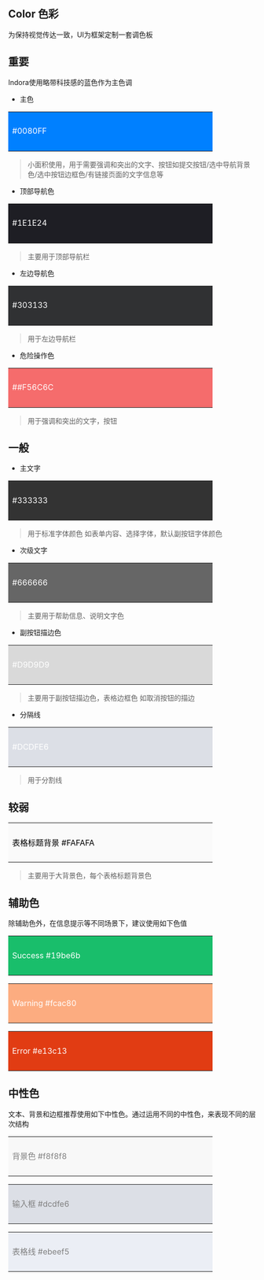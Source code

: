 ## Color 色彩

为保持视觉传达一致，UI为框架定制一套调色板

## 重要

Indora使用略带科技感的蓝色作为主色调

- 主色
<table><tr><td bgcolor=#0080FF  width=400 height=80><font color=white>  #0080FF</font></td></tr></table>

> 小面积使用，用于需要强调和突出的文字、按钮如提交按钮/选中导航背景色/选中按钮边框色/有链接页面的文字信息等

- 顶部导航色
<table><tr><td bgcolor=#1E1E24  width=400 height=80><font color=white>  #1E1E24</font></td></tr></table>

> 主要用于顶部导航栏

- 左边导航色
<table><tr><td bgcolor=#303133  width=400 height=80><font color=white>  #303133</font></td></tr></table>

> 用于左边导航栏

- 危险操作色
<table><tr><td bgcolor=#F56C6C  width=400 height=80><font color=white>  ##F56C6C</font></td></tr></table>

> 用于强调和突出的文字，按钮


## 一般

- 主文字
<table><tr><td bgcolor=#333333  width=400 height=80><font color=white>  #333333</font></td></tr></table>

> 用于标准字体颜色 如表单内容、选择字体，默认副按钮字体颜色

- 次级文字
<table><tr><td bgcolor=#666666  width=400 height=80><font color=white>  #666666</font></td></tr></table>

> 主要用于帮助信息、说明文字色

- 副按钮描边色
<table><tr><td bgcolor=#D9D9D9  width=400 height=80><font color=white>  #D9D9D9</font></td></tr></table>

> 主要用于副按钮描边色，表格边框色 如取消按钮的描边

- 分隔线
<table><tr><td bgcolor=#DCDFE6  width=400 height=80><font color=white>  #DCDFE6</font></td></tr></table>

> 用于分割线

## 较弱

<table><tr><td bgcolor=#FAFAFA  width=400 height=80><font color=black> 表格标题背景 #FAFAFA</font></td></tr></table>

> 主要用于大背景色，每个表格标题背景色


## 辅助色

除辅助色外，在信息提示等不同场景下，建议使用如下色值

<table>
    <tr><td bgcolor=#19be6b width=400 height=80> 
        <font color=white>Success #19be6b</font>
    </td></tr>
</table>
<table><tr><td bgcolor=#fcac80 width=400 height=80><font color=white> Warning #fcac80</font></td></tr></table>
<table><tr><td bgcolor=#e13c13 width=400 height=80><font color=white> Error #e13c13</font></td></tr></table>

## 中性色

文本、背景和边框推荐使用如下中性色。通过运用不同的中性色，来表现不同的层次结构

<table><tr><td bgcolor=#f8f8f8 width=400 height=80><font color=gray> 背景色 #f8f8f8</font></td></tr></table>
<table><tr><td bgcolor=#dcdfe6 width=400 height=80><font color=gray> 输入框 #dcdfe6</font></td></tr></table>
<table><tr><td bgcolor=#ebeef5 width=400 height=80><font color=gray> 表格线 #ebeef5</font></td></tr></table>